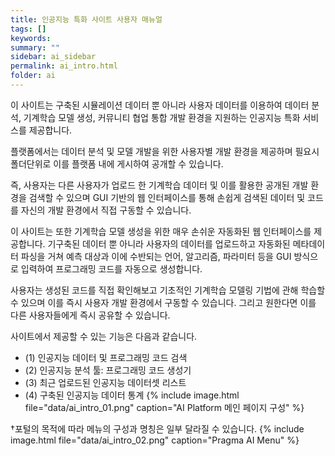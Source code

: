 ```yaml
---
title: 인공지능 특화 사이트 사용자 매뉴얼
tags: []
keywords:
summary: ""
sidebar: ai_sidebar
permalink: ai_intro.html
folder: ai
---
```

 이 사이트는 구축된 시뮬레이션 데이터 뿐 아니라 사용자 데이터를 이용하여 데이터 분석, 기계학습 모델 생성, 커뮤니티 협업 통합 개발 환경을 지원하는 인공지능 특화 서비스를 제공합니다.

 플랫폼에서는 데이터 분석 및 모델 개발을 위한 사용자별 개발 환경을 제공하며 필요시 폴더단위로 이를 플랫폼 내에 게시하여 공개할 수 있습니다.

 즉, 사용자는 다른 사용자가 업로드 한 기계학습 데이터 및 이를 활용한 공개된 개발 환경을 검색할 수 있으며 GUI 기반의 웹 인터페이스를 통해 손쉽게 검색된 데이터 및 코드를 자신의 개발 환경에서 직접 구동할 수 있습니다.

 이 사이트는 또한 기계학습 모델 생성을 위한 매우 손쉬운 자동화된 웹 인터페이스를 제공합니다. 기구축된 데이터 뿐 아니라 사용자의 데이터를 업로드하고 자동화된 메타데이터 파싱을 거쳐 예측 대상과 이에 수반되는 언어, 알고리즘, 파라미터 등을 GUI 방식으로 입력하여 프로그래밍 코드를 자동으로 생성합니다.

 사용자는 생성된 코드를 직접 확인해보고 기초적인 기계학습 모델링 기법에 관해 학습할 수 있으며 이를 즉시 사용자 개발 환경에서 구동할 수 있습니다. 그리고 원한다면 이를 다른 사용자들에게 즉시 공유할 수 있습니다.

 사이트에서 제공할 수 있는 기능은 다음과 같습니다.

 - (1) 인공지능 데이터 및 프로그래밍 코드 검색
 - (2) 인공지능 분석 툴: 프로그래밍 코드 생성기
 - (3) 최근 업로드된 인공지능 데이터셋 리스트
 - (4) 구축된 인공지능 데이터 통계
 {% include image.html file="data/ai_intro_01.png" caption="AI Platform 메인 페이지 구성" %}

 †포털의 목적에 따라 메뉴의 구성과 명칭은 일부 달라질 수 있습니다.
 {% include image.html file="data/ai_intro_02.png" caption="Pragma AI Menu" %} 